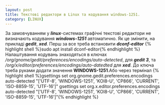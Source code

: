 ```yaml
---
layout: post
title: Текстові редактори в Linux та кодування windows-1251.
category: [LINUX]
---
```

За замовчуванням у ***linux***-системах графічні текстові редактори не визначають кодування ***windows-1251*** автоматично. Як це змінити, на прикладі ***gedit***, ***xed***.<!--more--> Перш за все треба встановити ***dconf-editor***
    {% highlight shell %}sudo apt install dconf-editor{% endhighlight %}
Налаштування кодувань знаходяться в ключах */org/gnome/gedit/preferences/encodings/auto-detected*, для ***gedit 3***, та */org/x/editor/preferences/encodings/auto-datedted* для ***xed***. До ключа треба руками додати значення **WINDOWS-1251**.Або через  термінал
    {% highlight shell %}gsettings set org.gnome.gedit.preferences.encodings auto-detected "['UTF-8', 'WINDOWS-1251', 'KOI8-U', 'CP866', 'CURRENT', 'ISO-8859-15', 'UTF-16']"
gsettings set org.x.editor.preferences.encodings auto-detected "['UTF-8', 'WINDOWS-1251', 'KOI8-U', 'CP866', 'CURRENT', 'ISO-8859-15', 'UTF-16']"{% endhighlight %}
